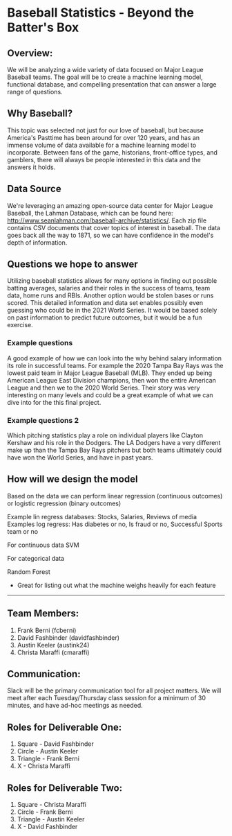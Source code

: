 # Baseball Statistics - Beyond the Batter's Box

## Overview:
We will be analyzing a wide variety of data focused on Major League Baseball teams.  The goal will be to create a machine learning model, functional database, and compelling presentation that can answer a large range of questions.  

## Why Baseball?
This topic was selected not just for our love of baseball, but because America's Pasttime has been around for over 120 years, and has an immense volume of data available for a machine learning model to incorporate.  Between fans of the game, historians, front-office types, and gamblers, there will always be people interested in this data and the answers it holds.  

## Data Source
We're leveraging an amazing open-source data center for Major League Baseball, the Lahman Database, which can be found here: http://www.seanlahman.com/baseball-archive/statistics/.  Each zip file contains CSV documents that cover topics of interest in baseball.  The data goes back all the way to 1871, so we can have confidence in the model's depth of information.

## Questions we hope to answer 
Utilizing baseball statistics allows for many options in finding out possible batting averages, salaries and their roles in the success of teams, team data, home runs and RBIs. Another option would be stolen bases or runs scored. 
This detailed information and data set enables possibly even guessing who could be in the 2021 World Series. It would be based solely on past information to predict future outcomes, but it would be a fun exercise.

### Example questions
A good example of how we can look into the why behind salary information its role in successful teams.
For example the 2020 Tampa Bay Rays was the lowest paid team in Major League Baseball (MLB). They ended up being American League East Division champions, then won the entire American League and then we to the 2020 World Series. Their story was very interesting on many levels and could be a great example of what we can dive into for the this final project. 

### Example questions 2 
Which pitching statistics play a role on individual players like Clayton Kershaw and his role in the Dodgers. The LA Dodgers have a very different make up than the Tampa Bay Rays pitchers but both teams ultimately could have won the World Series, and have in past years. 


## How will we design the model

Based on the data we can perform linear regression (continuous outcomes) or logistic regression (binary outcomes)

Example lin regress databases: Stocks, Salaries, Reviews of media
Examples log regress: Has diabetes or no, Is fraud or no, Successful Sports team or no

For continuous data
SVM

For categorical data

Random Forest
- Great for listing out what the machine weighs heavily for each feature

-----


## Team Members:
1. Frank Berni (fcberni)
2. David Fashbinder (davidfashbinder)
3. Austin Keeler (austink24)
4. Christa Maraffi (cmaraffi)

## Communication:
Slack will be the primary communication tool for all project matters.  We will meet after each Tuesday/Thursday class session for a minimum of 30 minutes, and have ad-hoc meetings as needed. 

## Roles for Deliverable One:
1. Square - David Fashbinder
2. Circle - Austin Keeler
3. Triangle - Frank Berni
4. X - Christa Maraffi

## Roles for Deliverable Two:
1. Square - Christa Maraffi
2. Circle - Frank Berni
3. Triangle - Austin Keeler
4. X - David Fashbinder


